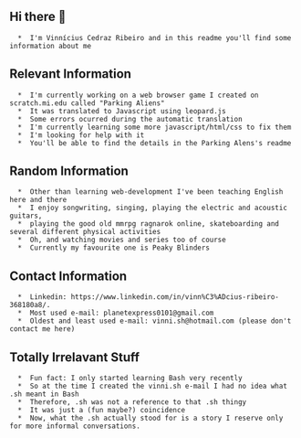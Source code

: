   ## Hi there 👋 

      *  I'm Vinnícius Cedraz Ribeiro and in this readme you'll find some information about me

  ## Relevant Information

      *  I'm currently working on a web browser game I created on scratch.mi.edu called "Parking Aliens" 
      *  It was translated to Javascript using leopard.js
      *  Some errors ocurred during the automatic translation
      *  I'm currently learning some more javascript/html/css to fix them
      *  I'm looking for help with it
      *  You'll be able to find the details in the Parking Alens's readme

  ## Random Information

      *  Other than learning web-development I've been teaching English here and there
      *  I enjoy songwriting, singing, playing the electric and acoustic guitars, 
      *  playing the good old mmrpg ragnarok online, skateboarding and several different physical activities 
      *  Oh, and watching movies and series too of course
      *  Currently my favourite one is Peaky Blinders

 ## Contact Information

      *  Linkedin: https://www.linkedin.com/in/vinn%C3%ADcius-ribeiro-368180a8/.
      *  Most used e-mail: planetexpress0101@gmail.com
      *  Oldest and least used e-mail: vinni.sh@hotmail.com (please don't contact me here)

 ## Totally Irrelavant Stuff

      *  Fun fact: I only started learning Bash very recently
      *  So at the time I created the vinni.sh e-mail I had no idea what .sh meant in Bash
      *  Therefore, .sh was not a reference to that .sh thingy 
      *  It was just a (fun maybe?) coincidence
      *  Now, what the .sh actually stood for is a story I reserve only for more informal conversations.


